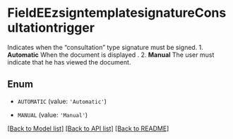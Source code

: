 # FieldEEzsigntemplatesignatureConsultationtrigger

Indicates when the “consultation” type signature must be signed.  1. **Automatic** When the document is displayed . 2. **Manual** The user must indicate that he has viewed the document.

## Enum

* `AUTOMATIC` (value: `'Automatic'`)

* `MANUAL` (value: `'Manual'`)

[[Back to Model list]](../README.md#documentation-for-models) [[Back to API list]](../README.md#documentation-for-api-endpoints) [[Back to README]](../README.md)


